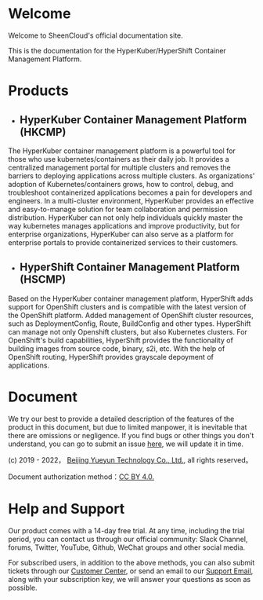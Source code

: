 # Welcome

Welcome to SheenCloud's official documentation site.

This is the documentation for the HyperKuber/HyperShift Container Management Platform.

#

# Products

+ ## HyperKuber Container Management Platform (HKCMP)

The HyperKuber container management platform is a powerful tool for those who use kubernetes/containers as their daily job. It provides a centralized management portal for multiple clusters and removes the barriers to deploying applications across multiple clusters. As organizations' adoption of Kubernetes/containers grows, how to control, debug, and troubleshoot containerized applications becomes a pain for developers and engineers. In a multi-cluster environment, HyperKuber provides an effective and easy-to-manage solution for team collaboration and permission distribution. HyperKuber can not only help individuals quickly master the way kubernetes manages applications and improve productivity, but for enterprise organizations, HyperKuber can also serve as a platform for enterprise portals to provide containerized services to their customers.



+ ## HyperShift Container Management Platform (HSCMP)


Based on the HyperKuber container management platform, HyperShift adds support for OpenShift clusters and is compatible with the latest version of the OpenShift platform. Added management of OpenShift cluster resources, such as DeploymentConfig, Route, BuildConfig and other types. HyperShift can manage not only Openshift clusters, but also Kubernetes clusters. For OpenShift's build capabilities, HyperShift provides the functionality of building images from source code, binary, s2i, etc. With the help of OpenShift routing, HyperShift provides grayscale depoyment of applications.


# Document

We try our best to provide a detailed description of the features of the product in this document, but due to limited manpower, it is inevitable that there are omissions or negligence. If you find bugs or other things you don't understand, you can go to  submit an issue [here](https://github.com/sheencloud/sheencloud.github.io/issues), we will update it in time.

(c) 2019 - 2022， [Beijing Yueyun Technology Co., Ltd.](sheencloud.com), all rights reserved。

Document authorization method：[CC BY 4.0.](https://creativecommons.org/licenses/by/4.0/)


# Help and Support
Our product comes with a 14-day free trial. At any time, including the trial period, you can contact us through our official community: Slack Channel, forums, Twitter, YouTube, Github, WeChat groups and other social media.

For subscribed users, in addition to the above methods, you can also submit tickets through our [Customer Center](https://accounts.sheencloud.com), or send an email to our [Support Email](mailto:support@sheencloud.com), along with your subscription key, we will answer your questions as soon as possible.